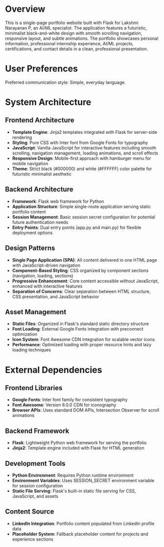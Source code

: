 # Overview

This is a single-page portfolio website built with Flask for Lakshmi Narayanan P, an AI/ML specialist. The application features a futuristic, minimalist black-and-white design with smooth scrolling navigation, responsive layout, and subtle animations. The portfolio showcases personal information, professional internship experience, AI/ML projects, certifications, and contact details in a clean, professional presentation.

# User Preferences

Preferred communication style: Simple, everyday language.

# System Architecture

## Frontend Architecture
- **Template Engine**: Jinja2 templates integrated with Flask for server-side rendering
- **Styling**: Pure CSS with Inter font from Google Fonts for typography
- **JavaScript**: Vanilla JavaScript for interactive features including smooth scrolling, navigation management, loading animations, and scroll effects
- **Responsive Design**: Mobile-first approach with hamburger menu for mobile navigation
- **Theme**: Strict black (#000000) and white (#FFFFFF) color palette for futuristic minimalist aesthetic

## Backend Architecture
- **Framework**: Flask web framework for Python
- **Application Structure**: Simple single-route application serving static portfolio content
- **Session Management**: Basic session secret configuration for potential future authentication needs
- **Entry Points**: Dual entry points (app.py and main.py) for flexible deployment options

## Design Patterns
- **Single Page Application (SPA)**: All content delivered in one HTML page with JavaScript-driven navigation
- **Component-Based Styling**: CSS organized by component sections (navigation, loading, sections)
- **Progressive Enhancement**: Core content accessible without JavaScript, enhanced with interactive features
- **Separation of Concerns**: Clear separation between HTML structure, CSS presentation, and JavaScript behavior

## Asset Management
- **Static Files**: Organized in Flask's standard static directory structure
- **Font Loading**: External Google Fonts integration with preconnect optimization
- **Icon System**: Font Awesome CDN integration for scalable vector icons
- **Performance**: Optimized loading with proper resource hints and lazy loading techniques

# External Dependencies

## Frontend Libraries
- **Google Fonts**: Inter font family for consistent typography
- **Font Awesome**: Version 6.0.0 CDN for iconography
- **Browser APIs**: Uses standard DOM APIs, Intersection Observer for scroll animations

## Backend Framework
- **Flask**: Lightweight Python web framework for serving the portfolio
- **Jinja2**: Template engine included with Flask for HTML generation

## Development Tools
- **Python Environment**: Requires Python runtime environment
- **Environment Variables**: Uses SESSION_SECRET environment variable for session configuration
- **Static File Serving**: Flask's built-in static file serving for CSS, JavaScript, and assets

## Content Source
- **LinkedIn Integration**: Portfolio content populated from LinkedIn profile data
- **Placeholder System**: Fallback placeholder content for projects and experience sections